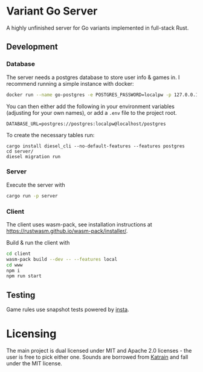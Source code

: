 # Variant Go Server

A highly unfinished server for Go variants implemented in full-stack Rust.

## Development

### Database
The server needs a postgres database to store user info & games in. I recommend running a simple instance with docker: 

``` sh
docker run --name go-postgres -e POSTGRES_PASSWORD=localpw -p 127.0.0.1:5432:5432 -d postgres
```

You can then either add the following in your environment variables (adjusting for your own names), or add a `.env` file to the project root.

```
DATABASE_URL=postgres://postgres:localpw@localhost/postgres
```

To create the necessary tables run:

```
cargo install diesel_cli --no-default-features --features postgres
cd server/
diesel migration run
```

### Server

Execute the server with

``` sh
cargo run -p server
```

### Client

The client uses wasm-pack, see installation instructions at <https://rustwasm.github.io/wasm-pack/installer/>.

Build & run the client with

``` sh
cd client
wasm-pack build --dev -- --features local
cd www
npm i
npm run start
```

## Testing

Game rules use snapshot tests powered by [insta](https://docs.rs/insta/0.16.1/insta/).

# Licensing

The main project is dual licensed under MIT and Apache 2.0 licenses - the user is free to pick either one. 
Sounds are borrowed from [Katrain](https://github.com/sanderland/katrain) and fall under the MIT license.
